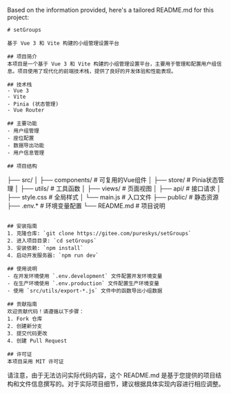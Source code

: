 Based on the information provided, here's a tailored README.md for this project:

```
# setGroups

基于 Vue 3 和 Vite 构建的小组管理设置平台

## 项目简介
本项目是一个基于 Vue 3 和 Vite 构建的小组管理设置平台，主要用于管理和配置用户组信息。项目使用了现代化的前端技术栈，提供了良好的开发体验和性能表现。

## 技术栈
- Vue 3
- Vite
- Pinia (状态管理)
- Vue Router

## 主要功能
- 用户组管理
- 座位配置
- 数据导出功能
- 用户信息管理

## 项目结构
```
├── src/
│   ├── components/        # 可复用的Vue组件
│   ├── store/             # Pinia状态管理
│   ├── utils/             # 工具函数
│   ├── views/             # 页面视图
│   ├── api/               # 接口请求
│   ├── style.css          # 全局样式
│   └── main.js            # 入口文件
├── public/                # 静态资源
├── .env.*                 # 环境变量配置
└── README.md              # 项目说明
```

## 安装指南
1. 克隆仓库: `git clone https://gitee.com/pureskys/setGroups`
2. 进入项目目录: `cd setGroups`
3. 安装依赖: `npm install`
4. 启动开发服务器: `npm run dev`

## 使用说明
- 在开发环境使用 `.env.development` 文件配置开发环境变量
- 在生产环境使用 `.env.production` 文件配置生产环境变量
- 使用 `src/utils/export-*.js` 文件中的函数导出小组数据

## 贡献指南
欢迎贡献代码！请遵循以下步骤：
1. Fork 仓库
2. 创建新分支
3. 提交代码更改
4. 创建 Pull Request

## 许可证
本项目采用 MIT 许可证
```

请注意，由于无法访问实际代码内容，这个 README.md 是基于您提供的项目结构和文件信息撰写的。对于实际项目细节，建议根据具体实现内容进行相应调整。
